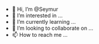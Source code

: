 - 👋 Hi, I’m @Seymur
- 👀 I’m interested in ...
- 🌱 I’m currently learning ...
- 💞️ I’m looking to collaborate on ...
- 📫 How to reach me ...

<!---
Seymur/Seymur is a ✨ special ✨ repository because its `README.md` (this file) appears on your GitHub profile.
You can click the Preview link to take a look at your changes.
--->

